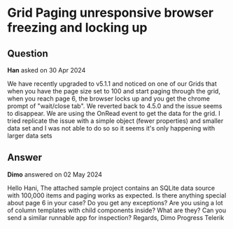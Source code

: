 # Grid Paging unresponsive browser freezing and locking up

## Question

**Han** asked on 30 Apr 2024

We have recently upgraded to v5.1.1 and noticed on one of our Grids that when you have the page size set to 100 and start paging through the grid, when you reach page 6, the browser locks up and you get the chrome prompt of "wait/close tab". We reverted back to 4.5.0 and the issue seems to disappear. We are using the OnRead event to get the data for the grid. I tried replicate the issue with a simple object (fewer properties) and smaller data set and I was not able to do so so it seems it's only happening with larger data sets

## Answer

**Dimo** answered on 02 May 2024

Hello Hani, The attached sample project contains an SQLite data source with 100,000 items and paging works as expected. Is there anything special about page 6 in your case? Do you get any exceptions? Are you using a lot of column templates with child components inside? What are they? Can you send a similar runnable app for inspection? Regards, Dimo Progress Telerik
